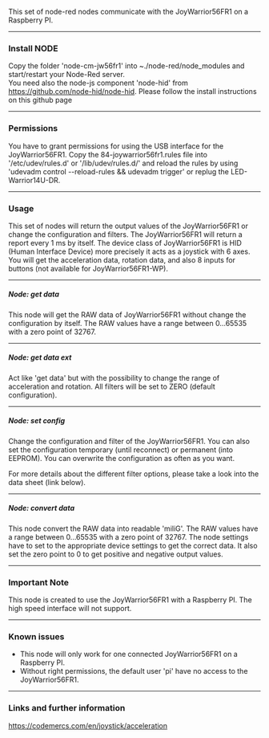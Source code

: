 This set of node-red nodes communicate with the JoyWarrior56FR1 on a Raspberry PI.

------------

### Install NODE
Copy the folder 'node-cm-jw56fr1' into ~./node-red/node_modules and start/restart your Node-Red server.  
You need also the node-js component 'node-hid' from https://github.com/node-hid/node-hid. Please follow the install instructions on this github page

------------

### Permissions
You have to grant permissions for using the USB interface for the JoyWarrior56FR1.
Copy the 84-joywarrior56fr1.rules file into '/etc/udev/rules.d' or '/lib/udev/rules.d/' and
reload the rules by using 'udevadm control --reload-rules && udevadm trigger' or replug the 
LED-Warrior14U-DR.

------------

### Usage
This set of nodes will return the output values of the JoyWarrior56FR1 or change the configuration and filters.
The JoyWarrior56FR1 will return a report every 1 ms by itself.
The device class of JoyWarrior56FR1 is HID (Human Interface Device) more precisely it acts as a joystick with 6 axes.
You will get the acceleration data, rotation data, and also 8 inputs for buttons (not available for JoyWarrior56FR1-WP).

------------

##### Node: get data
This node will get the RAW data of JoyWarrior56FR1 without change the configuration by itself.
The RAW values have a range between 0...65535 with a zero point of 32767.

------------

##### Node: get data ext
Act like 'get data' but with the possibility to change the range of acceleration and rotation.
All filters will be set to ZERO (default configuration).

------------

##### Node: set config
Change the configuration and filter of the JoyWarrior56FR1. You can also set the configuration temporary (until reconnect) or permanent (into EEPROM). 
You can overwrite the configuration as often as you want.

For more details about the different filter options, please take a look into the data sheet (link below).

------------

##### Node: convert data
This node convert the RAW data into readable 'miliG'. The RAW values have a range between 0...65535 with a zero point of 32767. 
The node settings have to set to the appropriate device settings to get the correct data. It also set the zero point
to 0 to get positive and negative output values.

------------

### Important Note
This node is created to use the JoyWarrior56FR1 with a Raspberry PI.
The high speed interface will not support.

------------

### Known issues
- This node will only work for one connected JoyWarrior56FR1 on a Raspberry PI.
- Without right permissions, the default user 'pi' have no access to the JoyWarrior56FR1.

------------

### Links and further information
https://codemercs.com/en/joystick/acceleration
